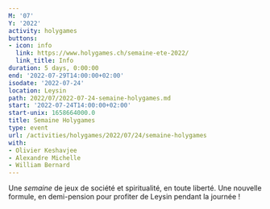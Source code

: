 ```yaml
---
M: '07'
Y: '2022'
activity: holygames
buttons:
- icon: info
  link: https://www.holygames.ch/semaine-ete-2022/
  link_title: Info
duration: 5 days, 0:00:00
end: '2022-07-29T14:00:00+02:00'
isodate: '2022-07-24'
location: Leysin
path: 2022/07/2022-07-24-semaine-holygames.md
start: '2022-07-24T14:00:00+02:00'
start-unix: 1658664000.0
title: Semaine Holygames
type: event
url: /activities/holygames/2022/07/24/semaine-holygames
with:
- Olivier Keshavjee
- Alexandre Michelle
- William Bernard
---
```

Une *semaine* de jeux de société et spiritualité, en toute liberté. Une nouvelle formule, en demi-pension pour profiter de Leysin pendant la journée !